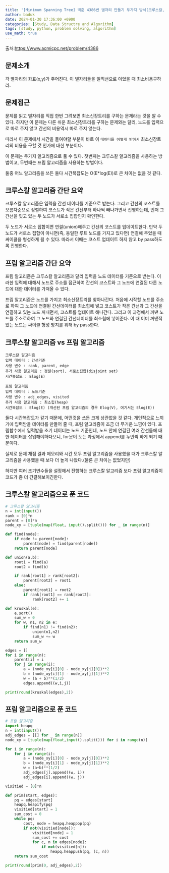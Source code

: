 ```yaml
---
title: '[Minimum Spanning Tree] 백준 4386번 별자리 만들기 두가지 방식(크루스칼, 프림)으로 풀어보기'
author: baduk
date: 2024-01-30 17:36:00 +0900
categories: [Study, Data Structre and Algorithm]
tags: [study, python, problem solving, algorithm]
use_math: true
---
```

출처:<https://www.acmicpc.net/problem/4386>

## 문제소개
각 별자리의 좌표(x,y)가 주어진다. 이 별자리들을 일직선으로 이었을 때 최소비용구하라.

## 문제접근
문제를 읽고 별자리를 직접 한번 그려보면 최소신장트리를 구하는 문제라는 것을 알 수 있다. 하지만 이 문제는 다른 쉬운 최소신장트리를 구하는 문제와는 달리, 노드를 입력으로 따로 주지 않고 간선의 비용역시 따로 주지 않는다.

따라서 이 문제에서 시간을 들여야할 부분이 바로 이 `데이터를 어떻게 받아서` 최소신장트리의 비용을 구할 것 인가에 대한 부분이다.

이 문제는 두가지 알고리즘으로 풀 수 있다. 첫번째는 크루스칼 알고리즘을 사용하는 방법이고, 두번째는 프림 알고리즘을 사용하는 방법이다.

둘중 어느 알고리즘을 쓰든 둘다 시간복잡도는 O(E*log(E))로 큰 차이는 없을 것 같다.

## 크루스칼 알고리즘 간단 요약
크루스칼 알고리즘은 입력을 간선 데이터를 기준으로 받는다. 그리고 간선의 코스트를 오름차순으로 정렬하여 코스트가 작은 간선부터 하나씩 빼나가면서 진행하는데, 먼저 그 간선을 잇고 있는 두 노드가 서로소 집합인지 확인한다.

두 노드가 서로소 집합이면 연결(union)해주고 간선의 코스트를 업데이트한다. 만약 두 노드가 서로소 집합이 아니면(즉, 동일한 루트 노드를 가지고 있다면) 연결해 주었을 때 싸이클을 형성하게 될 수 있다. 따라서 이때는 코스트 업데이트 하지 않고 by pass하도록 진행한다. 

## 프림 알고리즘 간단 요약
프림 알고리즘은 크루스칼 알고리즘과 달리 입력을 노드 데이터를 기준으로 받는다. 이러한 입력에 대해서 노드로 주소를 접근하여 간선의 코스트와 그 노드에 연결된 다른 노드에 대한 데이터를 가져올 수 있다.

프림 알고리즘은 노드를 가지고 최소신장트리를 찾아나간다. 처음에 시작할 노드를 주소로 하여 그 노드에 연결된 간선데이터를 최소힙에 넣고 코스트가 작은 간선과 그 간선을 연결하고 있는 노드 꺼내면서, 코스트를 업데이트 해나간다. 그리고 이 과정에서 꺼낸 노드를 주소로하여 그 노드와 연결된 간선데이터를 최소힙에 넣어준다. 이 때 이미 꺼낸적 있는 노드는 싸이클 형성 방지를 위해 by pass한다.

## 크루스칼 알고리즘 vs 프림 알고리즘

```
크루스칼 알고리즘
입력 데이터 : 간선기준
사용 변수 : rank, parent, edge
추가 사용 알고리즘 : 정렬(sort), 서로소집합(disjoint set)
시간복잡도 : Elog(E)
```

```
프림 알고리즘
입력 데이터 : 노드기준
사용 변수 : adj_edges, visited
추가 사용 알고리즘 : 최소힙(heap)
시간복잡도 : Elog(E) (개선된 프림 알고리즘의 경우 Elog(V), 여기서는 Elog(E))
```

둘다 시간복잡도가 같기 때문에, 어떤것을 쓰든 크게 상관없을 것 같다. 개인적으로 느끼기에 입력받을 데이터를 만들어 줄 때, 프림 알고리즘이 조금 더 무거운 느낌이 있다. 프림함수에서 입력받을 초기 데이터는 노드 기준인데, 노드 안에 연결된 여러 간선들에 대한 데이터를 삽입해야하다보니, for문이 도는 과정에서 append를 두번씩 하게 되기 때문이다.

실제로 문제 채점 결과 메모리와 시간 모두 프림 알고리즘을 사용했을 때가 크루스칼 알고리즘을 사용했을 때 보다 더 높게 나왔다.(물론 큰 차이는 없었지만)

하지만 여러 초기변수들을 설정해서 진행하는 크루스칼 알고리즘 보다 프림 알고리즘이 코드가 좀 더 간결해보이긴한다.

## 크루스칼 알고리즘으로 푼 코드
```python
# 크루스칼 알고리즘
n = int(input())
rank = [0]*n
parent = [0]*n
node_xy = [tuple(map(float, input().split())) for _ in range(n)]

def find(node):
    if node != parent[node]:
        parent[node] = find(parent[node])
    return parent[node]

def union(a,b):
    root1 = find(a)
    root2 = find(b)

    if rank[root1] > rank[root2]:
        parent[root2] = root1
    else:
        parent[root1] = root2
        if rank[root1] == rank[root2]:
            rank[root2] += 1

def kruskal(e):
    e.sort()
    sum_w = 0
    for w, n1, n2 in e:
        if find(n1) != find(n2):
            union(n1,n2)
            sum_w += w
    return sum_w

edges = []
for i in range(n):
    parent[i] = i
    for j in range(i):
        a = (node_xy[i][0] - node_xy[j][0])**2
        b = (node_xy[i][1] - node_xy[j][1])**2
        w = (a + b)**(1/2)
        edges.append((w,i,j))

print(round(kruskal(edges),2))
```

## 프림 알고리즘으로 푼 코드
```python
# 프림 알고리즘
import heapq
n = int(input())
adj_edges = [[] for _ in range(n)]
node_xy = [tuple(map(float,input().split())) for i in range(n)]

for i in range(n):
    for j in range(i):
        a = (node_xy[i][0] - node_xy[j][0])**2
        b = (node_xy[i][1] - node_xy[j][1])**2
        w = (a+b)**(1/2)
        adj_edges[j].append((w, i))
        adj_edges[i].append((w, j))

visitied = [0]*n

def prim(start, edges):
    pq = edges[start]
    heapq.heapify(pq)
    visitied[start] = 1
    sum_cost = 0
    while pq:
        cost, node = heapq.heappop(pq)
        if not(visitied[node]):
            visitied[node] = 1
            sum_cost += cost
            for c, n in edges[node]:
                if not(visitied[n]):
                    heapq.heappush(pq, (c, n))
    return sum_cost

print(round(prim(0, adj_edges),2))
```